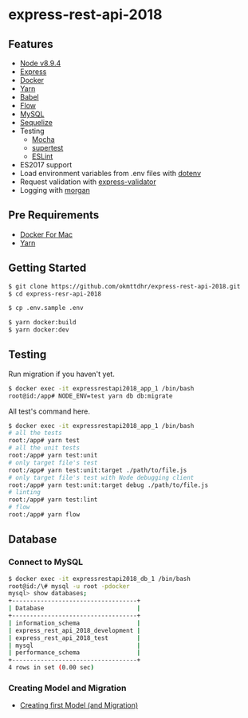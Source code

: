 
# express-rest-api-2018

## Features

- [Node v8.9.4](https://nodejs.org/en/)
- [Express](http://expressjs.com/)
- [Docker](https://www.docker.com/)
- [Yarn](https://yarnpkg.com/en/)
- [Babel](https://babeljs.io/)
- [Flow](https://flow.org/)
- [MySQL](https://www.mysql.com/)
- [Sequelize](http://docs.sequelizejs.com/)
- Testing
  - [Mocha](https://mochajs.org/)
  - [supertest](https://github.com/visionmedia/supertest)
  - [ESLint](https://eslint.org/)
- ES2017 support
- Load environment variables from .env files with [dotenv](https://github.com/motdotla/dotenv)
- Request validation with [express-validator](https://github.com/express-validator/express-validator)
- Logging with [morgan](https://github.com/expressjs/morgan)

## Pre Requirements

- [Docker For Mac](https://www.docker.com/docker-mac)
- [Yarn](https://yarnpkg.com/en/)

## Getting Started

```bash
$ git clone https://github.com/okmttdhr/express-rest-api-2018.git
$ cd express-resr-api-2018
```

```bash
$ cp .env.sample .env
```

```bash
$ yarn docker:build
$ yarn docker:dev
```

## Testing

Run migration if you haven't yet.

```bash
$ docker exec -it expressrestapi2018_app_1 /bin/bash
root@id:/app# NODE_ENV=test yarn db db:migrate
```

All test's command here.

```bash
$ docker exec -it expressrestapi2018_app_1 /bin/bash
# all the tests
root:/app# yarn test
# all the unit tests
root:/app# yarn test:unit
# only target file's test
root:/app# yarn test:unit:target ./path/to/file.js
# only target file's test with Node debugging client
root:/app# yarn test:unit:target debug ./path/to/file.js
# linting
root:/app# yarn test:lint
# flow
root:/app# yarn flow
```

## Database

### Connect to MySQL

```bash
$ docker exec -it expressrestapi2018_db_1 /bin/bash
root@id:/\# mysql -u root -pdocker
mysql> show databases;
+-----------------------------------+
| Database                          |
+-----------------------------------+
| information_schema                |
| express_rest_api_2018_development |
| express_rest_api_2018_test        |
| mysql                             |
| performance_schema                |
+-----------------------------------+
4 rows in set (0.00 sec)
```

### Creating Model and Migration

- [Creating first Model (and Migration)](http://docs.sequelizejs.com/manual/tutorial/migrations.html#creating-first-model-and-migration-)
